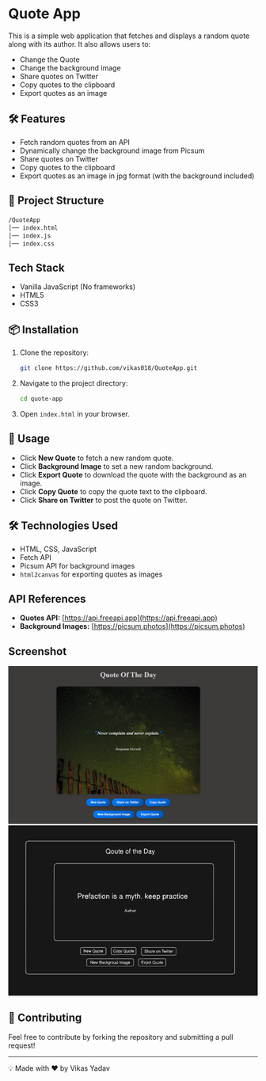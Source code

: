 # Quote App

This is a simple web application that fetches and displays a random quote along with its author. It also allows users to:
- Change the Quote
- Change the background image
- Share quotes on Twitter
- Copy quotes to the clipboard
- Export quotes as an image

## 🛠 Features
- Fetch random quotes from an API
- Dynamically change the background image from Picsum
- Share quotes on Twitter
- Copy quotes to the clipboard
- Export quotes as an image in jpg format (with the background included)

## 📂 Project Structure
```
/QuoteApp
│── index.html
│── index.js
│── index.css
```

## Tech Stack
- Vanilla JavaScript (No frameworks)
- HTML5
- CSS3

## 📦 Installation
1. Clone the repository:
   ```sh
   git clone https://github.com/vikas018/QuoteApp.git
   ```
2. Navigate to the project directory:
   ```sh
   cd quote-app
   ```
3. Open `index.html` in your browser.

## 🚀 Usage
- Click **New Quote** to fetch a new random quote.
- Click **Background Image** to set a new random background.
- Click **Export Quote** to download the quote with the background as an image.
- Click **Copy Quote** to copy the quote text to the clipboard.
- Click **Share on Twitter** to post the quote on Twitter.

## 🛠 Technologies Used
- HTML, CSS, JavaScript
- Fetch API
- Picsum API for background images
- `html2canvas` for exporting quotes as images

## API References
- **Quotes API:** [https://api.freeapi.app](https://api.freeapi.app)
- **Background Images:** [https://picsum.photos](https://picsum.photos)

## Screenshot
![App Screenshot](./assets/appView.png)
![App Diagram](./assets/digram.png)

## 🤝 Contributing
Feel free to contribute by forking the repository and submitting a pull request!

---
💡 Made with ❤️ by Vikas Yadav
